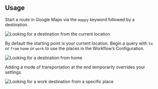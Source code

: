 ## Usage

Start a route in Google Maps via the `mappy` keyword followed by a destination.

![Looking for a destination from the current location](images/current.png)

By default the starting point is your current location. Begin a query with `to` or `from` `home` or `work` to use the places in the Workflow’s Configuration.

![Looking for a destination from home](images/from.png)

Adding a mode of transportation at the end temporarily overrides your settings.

![Looking for a work destination from a specific place](images/to.png)
